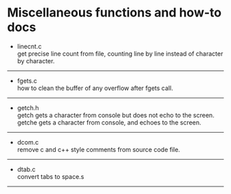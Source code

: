 # Miscellaneous functions and how-to docs

- linecnt.c\
get precise line count from file, counting line by line instead of character by character.
---
- fgets.c\
how to clean the buffer of any overflow after fgets call.
---
- getch.h\
getch gets a character from console but does not echo to the screen.\
getche gets a character from console, and echoes to the screen.
---
- dcom.c\
remove c and c++ style comments from source code file.
---
- dtab.c\
convert tabs to space.s
---

